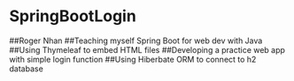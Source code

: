 # SpringBootLogin

##Roger Nhan
##Teaching myself Spring Boot for web dev with Java
##Using Thymeleaf to embed HTML files
##Developing a practice web app with simple login function
##Using Hiberbate ORM to connect to h2 database
